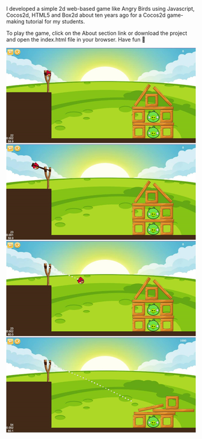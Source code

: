 I developed a simple 2d web-based game like Angry Birds using Javascript, Cocos2d, HTML5 and Box2d about ten years ago for a Cocos2d game-making tutorial for my students.

To play the game, click on the About section link or download the project and open the index.html file in your browser.
Have fun 🤗


![alt text](https://github.com/Mahdi7s/angrybirdsx/raw/master/screens/1.png)
![alt text](https://github.com/Mahdi7s/angrybirdsx/raw/master/screens/2.png)
![alt text](https://github.com/Mahdi7s/angrybirdsx/raw/master/screens/3.png)
![alt text](https://github.com/Mahdi7s/angrybirdsx/raw/master/screens/4.png)
